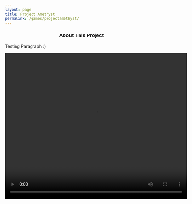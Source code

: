 ```yaml
---
layout: page
title: Project Amethyst
permalink: /games/projectamethyst/
---
```


<h3 style="text-align:center;">About This Project</h3>

<p>Testing Paragraph :)</p>

<video width="600" height="480" controls>
  <source src="/assets/videos/projectamethyst/pa_menu.mp4" type="video/mp4">
  <source src="/assets/videos/projectamethyst/pa_menu.ogg" type="video/ogg">
  Your browser does not support the video tag.
</video>